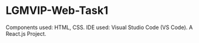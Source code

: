 # LGMVIP-Web-Task1
Components used: HTML, CSS. IDE used: Visual Studio Code (VS Code). A React.js Project.

